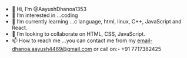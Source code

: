 - 👋 Hi, I’m @AayushDhanoa1353
- 👀 I’m interested in ...coding
- 🌱 I’m currently learning ...c language, html, linux, C++, JavaScript and React.
- 💞️ I’m looking to collaborate on HTML, CSS, JavaScript.
- 📫 How to reach me ...you can contact me from my email-dhanoa.aayush4469@gmail.com or call on:- +91 7717382425

<!---
AayushDhanoa1353/AayushDhanoa1353 is a ✨ special ✨ repository because its `README.md` (this file) appears on your GitHub profile.
You can click the Preview link to take a look at your changes.
--->

